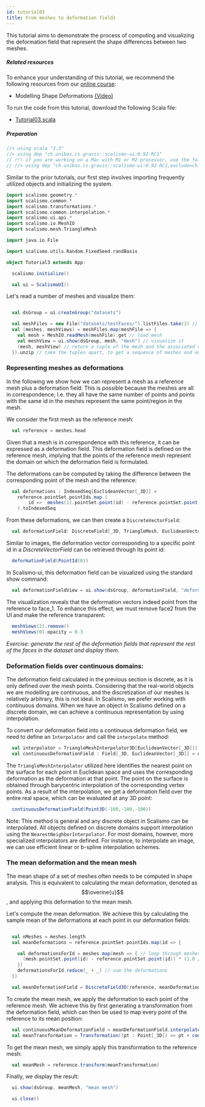 ```yaml
---
id: tutorial03
title: From meshes to deformation fields
---
```



This tutorial aims to demonstrate the process of computing and visualizing the deformation field that represent the shape differences between two meshes. 

##### Related resources

To enhance your understanding of this tutorial, we recommend the following resources from our [online course](shapemodelling.cs.unibas.ch/ssm-course/):

- Modelling Shape Deformations [(Video)](https://www.futurelearn.com/courses/statistical-shape-modelling/3/steps/250326)

To run the code from this tutorial, download the following Scala file:
- [Tutorial03.scala](./Tutorial03.scala)

##### Preparation

```scala mdoc:invisible
//> using scala "3.3"
//> using dep "ch.unibas.cs.gravis::scalismo-ui:0.92-RC1"
// !!! if you are working on a Mac with M1 or M2 processor, use the following import instead !!!
// //> using dep "ch.unibas.cs.gravis::scalismo-ui:0.92-RC1,exclude=ch.unibas.cs.gravis%vtkjavanativesmacosimpl"
```

Similar to the prior tutorials, our first step involves importing frequently utilized objects and initializing the system.

```scala mdoc:silent
import scalismo.geometry.*
import scalismo.common.*
import scalismo.transformations.*
import scalismo.common.interpolation.*
import scalismo.ui.api.*
import scalismo.io.MeshIO
import scalismo.mesh.TriangleMesh

import java.io.File

import scalismo.utils.Random.FixedSeed.randBasis
```

```scala mdoc:invisible emptyLines:2
object Tutorial3 extends App:
```

```scala mdoc:silent emptyLines:2
  scalismo.initialize()

  val ui = ScalismoUI()
```

Let's read a number of meshes and visualize them:
```scala mdoc:silent

  val dsGroup = ui.createGroup("datasets")

  val meshFiles = new File("datasets/testFaces/").listFiles.take(3) // take first 3 files
  val (meshes, meshViews) = meshFiles.map(meshFile => {
    val mesh = MeshIO.readMesh(meshFile).get // load mesh
    val meshView = ui.show(dsGroup, mesh, "mesh") // visualize it
    (mesh, meshView) // return a tuple of the mesh and the associated view
  }).unzip // take the tuples apart, to get a sequence of meshes and one of meshViews
```

### Representing meshes as deformations

In the following we show how we can represent a mesh as a reference mesh plus a deformation field. This is possible
because the meshes are all in correspondence; I.e. they all have the same number of points and points with the same id in the meshes represent
the same point/region in the mesh.

We consider the first mesh as the reference mesh:

```scala mdoc:silent
  val reference = meshes.head 
```

Given that a mesh is in correspondence with this reference, it can be expressed as a deformation field. 
This deformation field is defined on the reference mesh, implying that the points of the reference mesh 
represent the domain on which the deformation field is formulated.

The deformations can be computed by taking the difference between the corresponding
point of the mesh and the reference:
```scala mdoc:silent
  val deformations : IndexedSeq[EuclideanVector[_3D]] =
    reference.pointSet.pointIds.map (
        id =>  meshes(1).pointSet.point(id) - reference.pointSet.point(id)
    ).toIndexedSeq
```

From these deformations, we can then create a ```DiscreteVectorField```:

```scala mdoc:silent
  val deformationField: DiscreteField[_3D, TriangleMesh, EuclideanVector[_3D]] = DiscreteField3D(reference, deformations)
```

Similar to images, the deformation vector corresponding to a specific point id in a *DiscreteVectorField* can be retrieved through its point id:

```scala mdoc
  deformationField(PointId(0))
```

In Scalismo-ui, this deformation field can be visualized using the standard show command:

```scala mdoc:silent
  val deformationFieldView = ui.show(dsGroup, deformationField, "deformations")
```

The visualization reveals that the deformation vectors indeed point from the reference to face_1. 
To enhance this effect, we must remove face2 from the UI and make the reference transparent:

```scala mdoc:silent
  meshViews(2).remove()
  meshViews(0).opacity = 0.3
```

*Exercise: generate the rest of the deformation fields that represent the rest of the faces in the dataset and display them.*


### Deformation fields over continuous domains:

The deformation field calculated in the previous section is discrete, as it is only defined over the mesh points. 
Considering that the real-world objects we are modelling are continuous, and the discretization of our meshes is relatively arbitrary, this is not ideal. 
In Scalismo, we prefer working with continuous domains. When we have an object in Scalismo defined on a discrete domain, 
we can achieve a continuous representation by using interpolation.

To convert our deformation field into a continuous deformation field, we need to define an `Interpolator` and call the `interpolate` method:

```scala mdoc:silent
  val interpolator = TriangleMeshInterpolator3D[EuclideanVector[_3D]]()
  val continuousDeformationField : Field[_3D, EuclideanVector[_3D]] = deformationField.interpolate(interpolator)
```

The `TriangleMeshInterpolator` utilized here identifies the nearest point on the surface for each point in Euclidean space and uses the corresponding deformation as the deformation at that point. 
The point on the surface is obtained through barycentric interpolation of the corresponding vertex points. 
As a result of the interpolation, we get a deformation field over the entire real space, which can be evaluated at any 3D point:

```scala mdoc
  continuousDeformationField(Point3D(-100,-100,-100))
```

Note: This method is general and any discrete object in Scalismo can be interpolated. All objects defined on discrete domains support interpolation using the `NearestNeighborInterpolator`. 
For most domains, however, more specialized interpolators are defined. For instance, to interpolate an image, we can use efficient linear or b-spline interpolation schemes.


### The mean deformation and the mean mesh

The mean shape of a set of meshes often needs to be computed in shape analysis. 
This is equivalent to calculating the mean deformation, denoted as $$\overine{u}$$, and applying this deformation to the mean mesh.

Let's compute the mean deformation. We achieve this by calculating the sample mean of the deformations at each point in our deformation fields:

```scala mdoc:silent

  val nMeshes = meshes.length
  val meanDeformations = reference.pointSet.pointIds.map(id => {

    val deformationsForId = meshes.map(mesh => { // loop through meshes
      (mesh.pointSet.point(id) - reference.pointSet.point(id)) * (1.0 / nMeshes)
    })
    deformationsForId.reduce(_ + _) // sum the deformations
  })

  val meanDeformationField = DiscreteField3D(reference, meanDeformations.toIndexedSeq)
```

To create the mean mesh, we apply the deformation to each point of the reference mesh. 
We achieve this by first generating a transformation from the deformation field, which can then be used to map every point of the reference to its mean position:

```scala mdoc:silent
  val continuousMeanDeformationField = meanDeformationField.interpolate(TriangleMeshInterpolator3D())
  val meanTransformation = Transformation((pt : Point[_3D]) => pt + continuousMeanDeformationField(pt))
```

To get the mean mesh, we simply apply this transformation to the reference mesh:
```scala mdoc:silent
  val meanMesh = reference.transform(meanTransformation)
```

Finally, we display the result:
```scala mdoc:silent
  ui.show(dsGroup, meanMesh, "mean mesh")
```


```scala mdoc:invisible
  ui.close()
```

